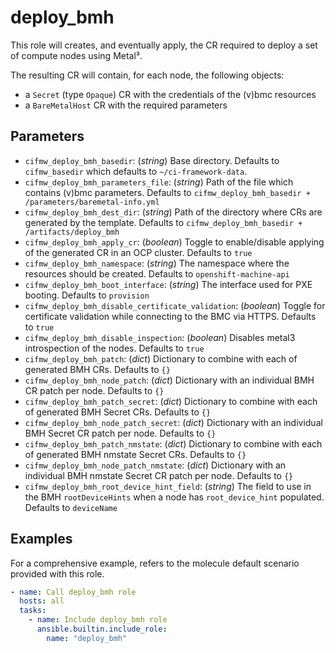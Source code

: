 # deploy_bmh

This role will creates, and eventually apply, the CR required to
deploy a set of compute nodes using Metal³.

The resulting CR will contain, for each node, the following objects:

* a `Secret` (type `Opaque`) CR with the credentials of the (v)bmc resources
* a `BareMetalHost` CR with the required parameters

## Parameters

* `cifmw_deploy_bmh_basedir`: (*string*) Base directory. Defaults to `cifmw_basedir` which defaults to `~/ci-framework-data`.
* `cifmw_deploy_bmh_parameters_file`:  (*string*) Path of the file which contains (v)bmc parameters. Defaults to `cifmw_deploy_bmh_basedir + /parameters/baremetal-info.yml`
* `cifmw_deploy_bmh_dest_dir`: (*string*) Path of the directory where CRs are generated by the template. Defaults to `cifmw_deploy_bmh_basedir + /artifacts/deploy_bmh`
* `cifmw_deploy_bmh_apply_cr`: (*boolean*) Toggle to enable/disable applying of the generated CR in an OCP cluster. Defaults to `true`
* `cifmw_deploy_bmh_namespace`: (*string*) The namespace where the resources should be created. Defaults to `openshift-machine-api`
* `cifmw_deploy_bmh_boot_interface`: (*string*) The interface used for PXE booting. Defaults to `provision`
* `cifmw_deploy_bmh_disable_certificate_validation`: (*boolean*) Toggle for certificate validation while connecting to the BMC via HTTPS. Defaults to `true`
* `cifmw_deploy_bmh_disable_inspection`: (*boolean*) Disables metal3 introspection of the nodes. Defaults to `true`
* `cifmw_deploy_bmh_patch`: (*dict*) Dictionary to combine with each of generated BMH CRs. Defaults to `{}`
* `cifmw_deploy_bmh_node_patch`: (*dict*) Dictionary with an individual BMH CR patch per node. Defaults to `{}`
* `cifmw_deploy_bmh_patch_secret`: (*dict*) Dictionary to combine with each of generated BMH Secret CRs. Defaults to `{}`
* `cifmw_deploy_bmh_node_patch_secret`: (*dict*) Dictionary with an individual BMH Secret CR patch per node. Defaults to `{}`
* `cifmw_deploy_bmh_patch_nmstate`: (*dict*) Dictionary to combine with each of generated BMH nmstate Secret CRs. Defaults to `{}`
* `cifmw_deploy_bmh_node_patch_nmstate`: (*dict*) Dictionary with an individual BMH nmstate Secret CR patch per node. Defaults to `{}`
* `cifmw_deploy_bmh_root_device_hint_field`: (*string*) The field to use in the BMH `rootDeviceHints` when a node has `root_device_hint` populated. Defaults to `deviceName`

## Examples

For a comprehensive example, refers to the molecule default scenario provided with this role.

```yaml
- name: Call deploy_bmh role
  hosts: all
  tasks:
    - name: Include deploy_bmh role
      ansible.builtin.include_role:
        name: "deploy_bmh"
```
